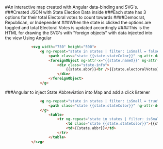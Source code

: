 #An interactive map created with Angular data-binding and SVG's.
###Created JSON with State Election Data inside
###Each state has 3 options for their total Electoral votes to count towards
####Democrat, Republican, or Independent
###When the state is clicked the options are toggled and total Electoral Votes is updated accordingly
####This is the HTML for drawing the SVG's with "foreign objects" with data injected into the view Using Angular
```html
			<svg width="750" height="500">
				<g ng-repeat="state in states | filter: isSmall = false" ng-click="stateClicked(state)">
					<path class="state {{state.stateColor}}" ng-attr-d="{{state.vector}}" stroke="white"></path>
					<foreignObject ng-attr-x="{{state.nameX}}" ng-attr-y="{{state.nameY}}">
						<div class="state-info">
							{{state.abbr}}<br />{{state.electoralVotes}}
						</div>
					</foreignObject>
				</g>
```
###Angular to inject State Abbreviation into Map and add a click listener 
```html
				<g ng-repeat="state in states | filter: isSmall = true" ng-click="stateClicked(state)">
					<path class="state {{state.stateColor}}" ng-attr-d="{{state.vector}}" stroke="white"></path>
				</g>		
					<table>
						<tr ng-repeat="state in states | filter: isSmall = true" ng-click="stateClicked(state)">
							<td class="state {{state.stateColor}}">{{state.electoralVotes}}</td>
							<td>{{state.abbr}}</td>
						</tr>
					</table>
			</svg>
```
